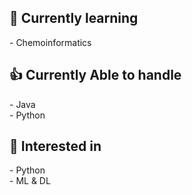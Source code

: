 <h2>🌱 Currently learning</h2>
- Chemoinformatics <br>

<h2>👍 Currently Able to handle</h2>
- Java <br>
- Python <br>
       
<h2>👀 Interested in</h2>
- Python <br>
- ML & DL <br>


